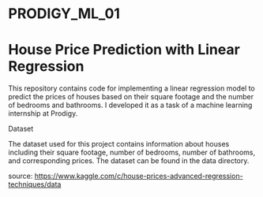 # PRODIGY_ML_01

# House Price Prediction with Linear Regression
This repository contains code for implementing a linear regression model to predict the prices of houses based on their square footage and the number of bedrooms and bathrooms. I developed it as a task of a machine learning internship at Prodigy.

Dataset

The dataset used for this project contains information about houses including their square footage, number of bedrooms, number of bathrooms, and corresponding prices. The dataset can be found in the data directory.

source:
https://www.kaggle.com/c/house-prices-advanced-regression-techniques/data
